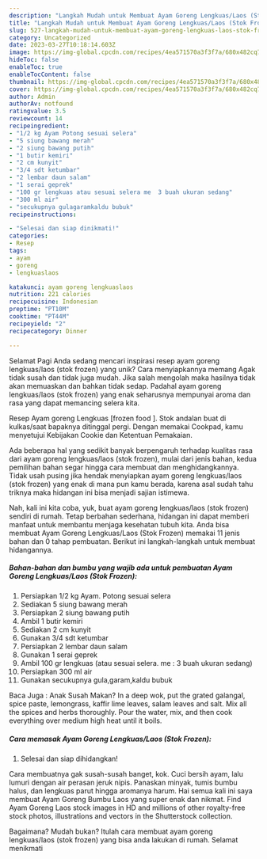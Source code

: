 ```yaml
---
description: "Langkah Mudah untuk Membuat Ayam Goreng Lengkuas/Laos (Stok Frozen) yang Lezat Sekali"
title: "Langkah Mudah untuk Membuat Ayam Goreng Lengkuas/Laos (Stok Frozen) yang Lezat Sekali"
slug: 527-langkah-mudah-untuk-membuat-ayam-goreng-lengkuas-laos-stok-frozen-yang-lezat-sekali
category: Uncategorized
date: 2023-03-27T10:18:14.603Z
image: https://img-global.cpcdn.com/recipes/4ea571570a3f3f7a/680x482cq70/ayam-goreng-lengkuaslaos-stok-frozen-foto-resep-utama.jpg
hideToc: false
enableToc: true
enableTocContent: false
thumbnail: https://img-global.cpcdn.com/recipes/4ea571570a3f3f7a/680x482cq70/ayam-goreng-lengkuaslaos-stok-frozen-foto-resep-utama.jpg
cover: https://img-global.cpcdn.com/recipes/4ea571570a3f3f7a/680x482cq70/ayam-goreng-lengkuaslaos-stok-frozen-foto-resep-utama.jpg
author: Admin
authorAv: notfound
ratingvalue: 3.5
reviewcount: 14
recipeingredient:
- "1/2 kg Ayam Potong sesuai selera"
- "5 siung bawang merah"
- "2 siung bawang putih"
- "1 butir kemiri"
- "2 cm kunyit"
- "3/4 sdt ketumbar"
- "2 lembar daun salam"
- "1 serai geprek"
- "100 gr lengkuas atau sesuai selera me  3 buah ukuran sedang"
- "300 ml air"
- "secukupnya gulagaramkaldu bubuk"
recipeinstructions:

- "Selesai dan siap dinikmati!"
categories:
- Resep
tags:
- ayam
- goreng
- lengkuaslaos

katakunci: ayam goreng lengkuaslaos 
nutrition: 221 calories
recipecuisine: Indonesian
preptime: "PT10M"
cooktime: "PT44M"
recipeyield: "2"
recipecategory: Dinner

---
```



Selamat Pagi Anda sedang mencari inspirasi resep ayam goreng lengkuas/laos (stok frozen) yang unik? Cara menyiapkannya memang Agak tidak susah dan tidak juga mudah. Jika salah mengolah maka hasilnya tidak akan memuaskan dan bahkan tidak sedap. Padahal ayam goreng lengkuas/laos (stok frozen) yang enak seharusnya mempunyai aroma dan rasa yang dapat memancing selera kita.


Resep Ayam goreng Lengkuas [frozen food ]. Stok andalan buat di kulkas/saat bapaknya ditinggal pergi. Dengan memakai Cookpad, kamu menyetujui Kebijakan Cookie dan Ketentuan Pemakaian.

Ada beberapa hal yang sedikit banyak berpengaruh terhadap kualitas rasa dari ayam goreng lengkuas/laos (stok frozen), mulai dari jenis bahan, kedua pemilihan bahan segar hingga cara membuat dan menghidangkannya. Tidak usah pusing jika hendak menyiapkan ayam goreng lengkuas/laos (stok frozen) yang enak di mana pun kamu berada, karena asal sudah tahu triknya maka hidangan ini bisa menjadi sajian istimewa.


Nah, kali ini kita coba, yuk, buat ayam goreng lengkuas/laos (stok frozen) sendiri di rumah. Tetap berbahan sederhana, hidangan ini dapat memberi manfaat untuk membantu menjaga kesehatan tubuh kita. Anda bisa membuat Ayam Goreng Lengkuas/Laos (Stok Frozen) memakai 11 jenis bahan dan 0 tahap pembuatan. Berikut ini langkah-langkah untuk membuat hidangannya.

<!--inarticleads1-->

##### Bahan-bahan dan bumbu yang wajib ada untuk pembuatan Ayam Goreng Lengkuas/Laos (Stok Frozen):

1. Persiapkan 1/2 kg Ayam. Potong sesuai selera
1. Sediakan 5 siung bawang merah
1. Persiapkan 2 siung bawang putih
1. Ambil 1 butir kemiri
1. Sediakan 2 cm kunyit
1. Gunakan 3/4 sdt ketumbar
1. Persiapkan 2 lembar daun salam
1. Gunakan 1 serai geprek
1. Ambil 100 gr lengkuas (atau sesuai selera. me : 3 buah ukuran sedang)
1. Persiapkan 300 ml air
1. Gunakan secukupnya gula,garam,kaldu bubuk


Baca Juga : Anak Susah Makan? In a deep wok, put the grated galangal, spice paste, lemongrass, kaffir lime leaves, salam leaves and salt. Mix all the spices and herbs thoroughly. Pour the water, mix, and then cook everything over medium high heat until it boils. 

<!--inarticleads2-->

##### Cara memasak Ayam Goreng Lengkuas/Laos (Stok Frozen):


1. Selesai dan siap dihidangkan!

Cara membuatnya gak susah-susah banget, kok. Cuci bersih ayam, lalu lumuri dengan air perasan jeruk nipis. Panaskan minyak, tumis bumbu halus, dan lengkuas parut hingga aromanya harum. Hai semua kali ini saya membuat Ayam Goreng Bumbu Laos yang super enak dan nikmat. Find Ayam Goreng Laos stock images in HD and millions of other royalty-free stock photos, illustrations and vectors in the Shutterstock collection. 

Bagaimana? Mudah bukan? Itulah cara membuat ayam goreng lengkuas/laos (stok frozen) yang bisa anda lakukan di rumah. Selamat menikmati
